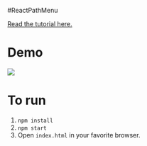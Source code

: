 #ReactPathMenu

[Read the tutorial here.](https://medium.com/@nashvail/a-gentle-introduction-to-react-motion-dc50dd9f2459#.bgck7roe9)

Demo
=====

![](http://s1.postimg.org/wgzpb1l27/final_Demo_One.gif)

To run 
======
1. `npm install`
2. `npm start`
3. Open `index.html` in your favorite browser.




